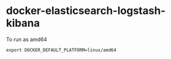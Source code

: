# docker-elasticsearch-logstash-kibana

To run as amd64

```shell
export DOCKER_DEFAULT_PLATFORM=linux/amd64
```
